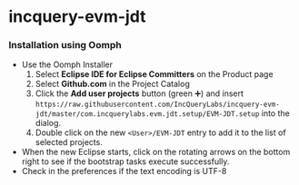 # incquery-evm-jdt

### Installation using Oomph

* Use the Oomph Installer
  1. Select **Eclipse IDE for Eclipse Committers** on the Product page
  1. Select **Github.com** in the Project Catalog
  1. Click the **Add user projects** button (green :heavy_plus_sign:) and insert `https://raw.githubusercontent.com/IncQueryLabs/incquery-evm-jdt/master/com.incquerylabs.evm.jdt.setup/EVM-JDT.setup` into the dialog.
  1. Double click on the new `<User>/EVM-JDT` entry to add it to the list of selected projects.
* When the new Eclipse starts, click on the rotating arrows on the bottom right to see if the bootstrap tasks execute successfully.
* Check in the preferences if the text encoding is UTF-8
